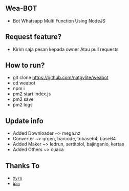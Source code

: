 ## Wea-BOT
- Bot Whatsapp Multi Function Using NodeJS
## Request feature?
- Kirim saja pesan kepada owner Atau pull requests
## How to run?
- git clone https://github.com/natgvlite/weabot
- cd weabot
- npm i
- pm2 start index.js
- pm2 save
- pm2 logs
## Update info
- Added Downloader ~> mega.nz
- Converter ~> qrgen, barcode, tobase64, base64
- Added Maker ~> ledrun, sertitolol, bajinganlo, kertas
- Added Others ~> cuaca
## Thanks To
* [`Xyro`](https://github.com/xyromawwari)
* [`Wan`](https://github.com/erhabot)
